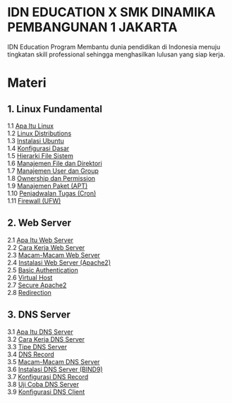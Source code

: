 # IDN EDUCATION X SMK DINAMIKA PEMBANGUNAN 1 JAKARTA
IDN Education Program Membantu dunia pendidikan di Indonesia menuju tingkatan skill professional sehingga menghasilkan lulusan yang siap kerja.

# Materi
## 1. Linux Fundamental
1.1 [Apa Itu Linux](#apa-itu-linux)  
1.2 [Linux Distributions](#linux-distributions)  
1.3 [Instalasi Ubuntu](#instalasi-ubuntu)  
1.4 [Konfigurasi Dasar](#konfigurasi-dasar)  
1.5 [Hierarki File Sistem](#hierarki-file-sistem)  
1.6 [Manajemen File dan Direktori](#manajemen-file-dan-direktori)  
1.7 [Manajemen User dan Group](#manajemen-user-dan-group)  
1.8 [Ownership dan Permission](#ownership-dan-permission)  
1.9 [Manajemen Paket (APT)](#manajemen-paket-apt)  
1.10 [Penjadwalan Tugas (Cron)](#penjadwalan-tugas-cron)  
1.11 [Firewall (UFW)](#firewall-ufw)  

## 2. Web Server
2.1 [Apa Itu Web Server](#apa-itu-web-server)  
2.2 [Cara Kerja Web Server](#cara-kerja-web-server)  
2.3 [Macam-Macam Web Server](#macam-macam-web-server)  
2.4 [Instalasi Web Server (Apache2)](#instalasi-web-server-apache2)  
2.5 [Basic Authentication](#basic-authentication)  
2.6 [Virtual Host](#virtual-host)  
2.7 [Secure Apache2](#secure-apache2)  
2.8 [Redirection](#redirection)  

## 3. DNS Server
3.1 [Apa Itu DNS Server](#apa-itu-dns-server)  
3.2 [Cara Kerja DNS Server](#cara-kerja-dns-server)  
3.3 [Tipe DNS Server](#tipe-dns-server)  
3.4 [DNS Record](#dns-record)  
3.5 [Macam-Macam DNS Server](#macam-macam-dns-server)  
3.6 [Instalasi DNS Server (BIND9)](#instalasi-dns-server-bind9)  
3.7 [Konfigurasi DNS Record](#konfigurasi-dns-record)  
3.8 [Uji Coba DNS Server](#uji-coba-dns-server)  
3.9 [Konfigurasi DNS Client](#konfigurasi-dns-client)
